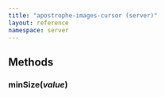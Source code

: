 ```yaml
---
title: "apostrophe-images-cursor (server)"
layout: reference
namespace: server
---
```


## Methods
### minSize(*value*)

